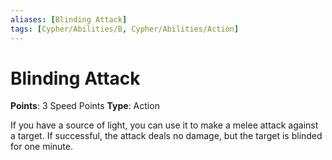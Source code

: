 ```yaml
---
aliases: [Blinding Attack]
tags: [Cypher/Abilities/B, Cypher/Abilities/Action]
---
```


# Blinding Attack

**Points**: 3 Speed Points
**Type**: Action

If you have a source of light, you can use it to make a melee attack against a target. If successful, the attack deals no damage, but the target is blinded for one minute.
